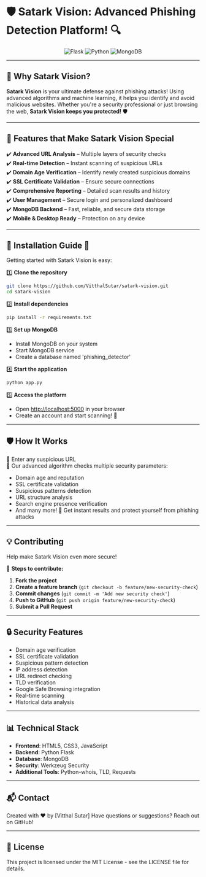 # 🛡️ Satark Vision: Advanced Phishing Detection Platform! 🔍

<p align="center">
  <img src="https://img.shields.io/badge/Flask-000000?logo=flask&logoColor=white&style=for-the-badge" alt="Flask">
  <img src="https://img.shields.io/badge/Python-3776AB?logo=python&logoColor=white&style=for-the-badge" alt="Python">
  <img src="https://img.shields.io/badge/MongoDB-47A248?logo=mongodb&logoColor=white&style=for-the-badge" alt="MongoDB">
</p>

---

## 🎯 Why Satark Vision?
**Satark Vision** is your ultimate defense against phishing attacks! Using advanced algorithms and machine learning, it helps you identify and avoid malicious websites. Whether you're a security professional or just browsing the web, **Satark Vision keeps you protected!** 🛡️

---

## 🌟 Features that Make Satark Vision Special

✔️ **Advanced URL Analysis** – Multiple layers of security checks  
✔️ **Real-time Detection** – Instant scanning of suspicious URLs  
✔️ **Domain Age Verification** – Identify newly created suspicious domains  
✔️ **SSL Certificate Validation** – Ensure secure connections  
✔️ **Comprehensive Reporting** – Detailed scan results and history  
✔️ **User Management** – Secure login and personalized dashboard  
✔️ **MongoDB Backend** – Fast, reliable, and secure data storage  
✔️ **Mobile & Desktop Ready** – Protection on any device  

---

## 🔧 Installation Guide 🚀

Getting started with Satark Vision is easy:

1️⃣ **Clone the repository**
```bash
git clone https://github.com/VitthalSutar/satark-vision.git
cd satark-vision
```

2️⃣ **Install dependencies**
```bash
pip install -r requirements.txt
```

3️⃣ **Set up MongoDB**
- Install MongoDB on your system
- Start MongoDB service
- Create a database named 'phishing_detector'

4️⃣ **Start the application**
```bash
python app.py
```

5️⃣ **Access the platform**
- Open [http://localhost:5000](http://localhost:5000) in your browser
- Create an account and start scanning! 🚀

---

## 🛡️ How It Works

🔹 Enter any suspicious URL  
🔹 Our advanced algorithm checks multiple security parameters:
  - Domain age and reputation
  - SSL certificate validation
  - Suspicious patterns detection
  - URL structure analysis
  - Search engine presence verification
  - And many more!
🔹 Get instant results and protect yourself from phishing attacks

---

## 💡 Contributing

Help make Satark Vision even more secure!

📌 **Steps to contribute:**
1. **Fork the project**
2. **Create a feature branch** (`git checkout -b feature/new-security-check`)
3. **Commit changes** (`git commit -m 'Add new security check'`)
4. **Push to GitHub** (`git push origin feature/new-security-check`)
5. **Submit a Pull Request**

---

## 🔒 Security Features

- Domain age verification
- SSL certificate validation
- Suspicious pattern detection
- IP address detection
- URL redirect checking
- TLD verification
- Google Safe Browsing integration
- Real-time scanning
- Historical data analysis

---

## 📊 Technical Stack

- **Frontend**: HTML5, CSS3, JavaScript
- **Backend**: Python Flask
- **Database**: MongoDB
- **Security**: Werkzeug Security
- **Additional Tools**: Python-whois, TLD, Requests

---

## 📬 Contact

Created with ❤️ by [Vitthal Sutar]
Have questions or suggestions? Reach out on GitHub!

---

## 📜 License

This project is licensed under the MIT License - see the LICENSE file for details.
